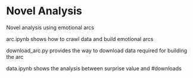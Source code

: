 # Novel Analysis
Novel analysis using emotional arcs

arc.ipynb shows how to crawl data and build emotional arcs

download_arc.py provides the way to download data required for building the arc

data.ipynb shows the analysis between surprise value and #downloads

